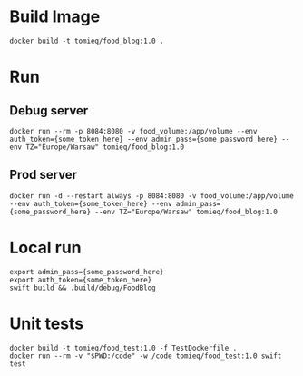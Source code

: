 # Build Image
```
docker build -t tomieq/food_blog:1.0 .
```

# Run
## Debug server
```
docker run --rm -p 8084:8080 -v food_volume:/app/volume --env auth_token={some_token_here} --env admin_pass={some_password_here} --env TZ="Europe/Warsaw" tomieq/food_blog:1.0
```
## Prod server
```
docker run -d --restart always -p 8084:8080 -v food_volume:/app/volume --env auth_token={some_token_here} --env admin_pass={some_password_here} --env TZ="Europe/Warsaw" tomieq/food_blog:1.0
```
# Local run
```
export admin_pass={some_password_here}
export auth_token={some_token_here}
swift build && .build/debug/FoodBlog
```
# Unit tests
```
docker build -t tomieq/food_test:1.0 -f TestDockerfile .
docker run --rm -v "$PWD:/code" -w /code tomieq/food_test:1.0 swift test
```
